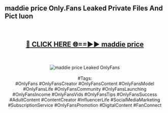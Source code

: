 <h2>maddie price Only.Fans Leaked Private Files And Pict luon</h2>
<br>
<div align="center">
<h2><a href="https://mediafiles.top/maddie_price" rel="nofollow">🔴 CLICK HERE 🌐==►► maddie price</a></h2>
<br>
<br>
<a href="https://mediafiles.top/maddie_price" rel="nofollow" data-target="animated-image.originalLink"><img src="https://i.ibb.co.com/WyWwxjT/player-gif2.gif" alt="maddie price Leaked OnlyFans" style="max-width: 100%; display: inline-block;" data-target="animated-image.originalImage"></a>
<br><br>
#Tags:
<br>
#OnlyFans #OnlyFansCreator #OnlyFansContent #OnlyFansModel #OnlyFansLife #OnlyFansCommunity #OnlyFansLaunching #OnlyFansIncome #OnlyFansVids #OnlyFansTips #OnlyFansSuccess #AdultContent #ContentCreator #InfluencerLife #SocialMediaMarketing #SubscriptionService #OnlyFansPromotion #DigitalContent #FanConnect
</div>
<br>